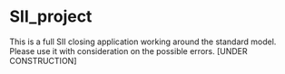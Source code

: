 # SII_project
This is a full SII closing application working around the standard model. Please use it with consideration on the possible errors. [UNDER CONSTRUCTION]
